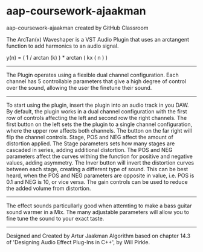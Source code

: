 # aap-coursework-ajaakman 
aap-coursework-ajaakman created by GitHub Classroom


The ArcTan(x) Waveshaper is a VST Audio Plugin that uses an arctangent function to add harmonics to an audio signal.

y(n) = ( 1 / arctan (k) ) * arctan ( kx ( n ) )

-------------------------------------------------------------------------------------------------------------------------------

The Plugin operates using a flexible dual channel configuration. 
Each channel has 5 controllable parameters that give a high degree of control over the sound, allowing the user the 
finetune their sound.

-------------------------------------------------------------------------------------------------------------------------------

To start using the plugin, insert the plugin into an audio track in you DAW. 
By default, the plugin works in a dual channel configuration with the first row of controls affecting the left and 
second row the right channels. The first button on the left sets the the plugin to a single channel configuration, 
where the upper row affects both channels. The button on the far right will flip the channel controls. 
Stage, POS and NEG affect the amount of distortion applied. The Stage parameters sets how many stages are cascaded
in series, adding additional distortion. The POS and NEG parameters affect the curves withing the function for
positive and negative values, adding asymmetry. 
The Inver button will invert the distortion curves between each stage, creating a different type of sound. This
can be best heard, when the POS and NEG parameters are opposite in value, i.e. POS is 0.1 and NEG is 10, or vice versa.
The gain controls can be used to reduce the added volume from distortion.

-------------------------------------------------------------------------------------------------------------------------------

The effect sounds particullarly good when attemting to make a bass guitar sound warmer in a Mix. The many adjustable parameters
will allow you to fine tune the sound to your exact taste.


-------------------------------------------------------------------------------------------------------------------------------

Designed and Created by Artur Jaakman
Algorithm based on chapter 14.3 of 'Designing Audio Effect Plug-Ins in C++', by Will Pirkle.

